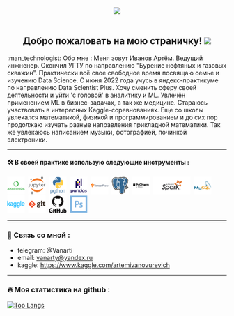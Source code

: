 <div id="header" align="center">
  <img src="https://media.giphy.com/media/v1.Y2lkPTc5MGI3NjExNjYwNzg0ZTk1MWExYTZhMTI1NTliNjE1NjIxMDA1MmRkMmM1NmI2NiZjdD1z/WQZJtwrjpevFw1BtZA/giphy.gif" width="100"/>
</div>
<div id="header" align="center">
<img src="https://komarev.com/ghpvc/?username=Vanarty&style=flat-square&color=blue" alt=""/>
</div>
<h2 align="center">
  Добро пожаловать на мою страничку!
  <img src="https://media.giphy.com/media/hvRJCLFzcasrR4ia7z/giphy.gif" width="30px"/>
</h2>
:man_technologist: Обо мне : Меня зовут Иванов Артём. Ведущий инжненер. Окончил УГТУ по направлению "Бурение нефтяных и газовых скважин". Практически всё свое свободное время посвящаю семье и изучению Data Science. С июня 2022 года учусь в яндекс-практикуме по направлению Data Scientist Plus. Хочу сменить сферу своей деятельности и уйти 'с головой' в аналитику и ML. Увлечён применением ML в бизнес-задачах, а так же медицине. Стараюсь участвовать в интересных Kaggle-соревнованиях. Еще со школы увлекался математикой, физикой и программированием и до сих пор продолжаю изучать разные направления прикладной математики. Так же увлекаюсь написанием музыки, фотографией, починкой электроники.

---

#### :hammer_and_wrench: В своей практике использую следующие инструменты :
<div>
  <img src="https://github.com/devicons/devicon/blob/master/icons/anaconda/anaconda-original-wordmark.svg" title="Anaconda" alt="Anaconda" width="40" height="40"/>&nbsp;
  <img src="https://github.com/devicons/devicon/blob/master/icons/jupyter/jupyter-original-wordmark.svg" title="Jupyter" alt="Jupyter" width="40" height="40"/>&nbsp;
    <img src="https://github.com/devicons/devicon/blob/master/icons/python/python-original-wordmark.svg" title="Python" alt="Python" width="40" height="40"/>&nbsp;
  <img src="https://github.com/devicons/devicon/blob/master/icons/pandas/pandas-original-wordmark.svg" title="Pandas" alt="Pandas" width="40" height="40"/>&nbsp;
  <img src="https://github.com/devicons/devicon/blob/master/icons/tensorflow/tensorflow-original-wordmark.svg" title="Tensorflow" alt="Tensorflow" height="40"/>&nbsp;
  <img src="https://github.com/devicons/devicon/blob/master/icons/postgresql/postgresql-original.svg" title="Postgresql" alt="Postgresql" width="40" height="40"/>&nbsp;
  <img src="https://github.com/devicons/devicon/blob/master/icons/pycharm/pycharm-original-wordmark.svg"  title="Pycharm" alt="Pycharm" height="40"/>&nbsp;
  <img src="https://github.com/Vanarty/Vanarty/blob/main/Spark_logo.png" title="PySpark" alt="PySpark" height="40"/>&nbsp;
  <img src="https://github.com/devicons/devicon/blob/master/icons/mysql/mysql-original-wordmark.svg" title="MySQL"  alt="MySQL" width="40" height="40"/>&nbsp;
  <img src="https://github.com/devicons/devicon/blob/master/icons/kaggle/kaggle-original-wordmark.svg" title="Kaggle" alt="Kaggle" width="40" height="40"/>&nbsp;
  <img src="https://github.com/devicons/devicon/blob/master/icons/git/git-original-wordmark.svg" title="Git" **alt="Git" width="40" height="40"/>&nbsp;
  <img src="https://github.com/devicons/devicon/blob/master/icons/github/github-original-wordmark.svg" title="Github" **alt="Github" width="40" height="40"/>&nbsp;
  <img src="https://github.com/devicons/devicon/blob/master/icons/photoshop/photoshop-line.svg" title="Photoshop" alt="Photoshop" width="40" height="40"/>
</div>

---

### 📩 Связь со мной :
- telegram: @Vanarti
- email: vanarty@yandex.ru
- kaggle: https://www.kaggle.com/artemivanovurevich

---

### :fire: Моя статистика на github :
[![Top Langs](https://github-readme-stats.vercel.app/api/top-langs/?username=Vanarty&layout=compact&theme=vision-friendly-white)](https://github.com/anuraghazra/github-readme-stats)
